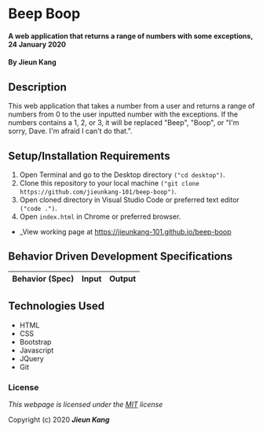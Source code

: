 # Beep Boop

#### A web application that returns a range of numbers with some exceptions, 24 January 2020

#### By **Jieun Kang**

## Description

This web application that takes a number from a user and returns a range of numbers from 0 to the user inputted number with the exceptions. If the numbers contains a 1, 2, or 3, it will be replaced "Beep", "Boop", or "I'm sorry, Dave. I'm afraid I can't do that.". 

## Setup/Installation Requirements

1. Open Terminal and go to the Desktop directory `("cd desktop")`.
2. Clone this repository to your local machine `("git clone https://github.com/jieunkang-101/beep-boop")`.
3. Open cloned directory in Visual Studio Code or preferred text editor `("code .")`.
4. Open `index.html` in Chrome or preferred browser.
* _View working page at https://jieunkang-101.github.io/beep-boop

## Behavior Driven Development Specifications

| Behavior (Spec)                                       | Input    | Output|
| :---------------------------------------------------- | :------- | :---- |




## Technologies Used

* HTML
* CSS
* Bootstrap
* Javascript
* JQuery
* Git

### License

*This webpage is licensed under the [MIT](https://en.wikipedia.org/wiki/MIT_License) license*

Copyright (c) 2020 **_Jieun Kang_**